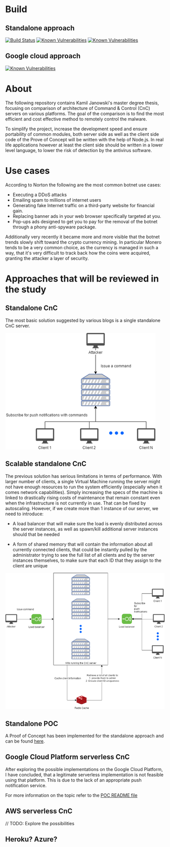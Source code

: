 # Build

## Standalone approach

[![Build Status](https://travis-ci.org/kamiljano/CloudDoorThesis.svg?branch=master)](https://travis-ci.org/kamiljano/CloudDoorThesis)
[![Known Vulnerabilities](https://snyk.io/test/github/kamiljano/CloudDoorThesis/badge.svg?targetFile=/poc/standalone/CloudDoorServer/package.json)](https://snyk.io/test/github/kamiljano/CloudDoorThesis)
[![Known Vulnerabilities](https://snyk.io/test/github/kamiljano/CloudDoorThesis/badge.svg?targetFile=/poc/standalone/CloudDoorClient/package.json)](https://snyk.io/test/github/kamiljano/CloudDoorThesis)

## Google cloud approach

[![Known Vulnerabilities](https://snyk.io/test/github/kamiljano/CloudDoorThesis/badge.svg?targetFile=/poc/gcp/CloudDoorRegistrationFunction/package.json)](https://snyk.io/test/github/kamiljano/CloudDoorThesis)

# About

The following repository contains Kamil Janowski's master degree thesis, focusing on comparison of architecture
of Command & Control (CnC) servers on various platforms. The goal of the comparison is to find the most efficient
and cost effective method to remotely control the malware.

To simplify the project, increase the development speed and ensure portability of common modules,
both server side as well as the client side code of the Prove of Concept will be written
with the help of Node.js. In real life applications however at least the client side
should be written in a lower level language, to lower the risk of detection by the antivirus software.

# Use cases

According to Norton the following are the most common botnet use cases:
* Executing a DDoS attacks
* Emailing spam to millions of internet users
* Generating fake Internet traffic on a third-party website for financial gain.
* Replacing banner ads in your web browser specifically targeted at you.
* Pop-ups ads designed to get you to pay for the removal of the botnet through a phony anti-spyware package.

Additionally very recently it became more and more visible that the botnet trends slowly shift
toward the crypto currency mining. In particular Monero tends to be a very common choice, as 
the currency is managed in such a way, that it's very difficult to track back how the coins 
were acquired, granting the attacker a layer of security.

# Approaches that will be reviewed in the study

## Standalone CnC

The most basic solution suggested by various blogs is a single standalone CnC server.

![Standalone architecture](architecture/standaloneArchitecture.png "Standalone architecture")

## Scalable standalone CnC

The previous solution has serious limitations in terms of performance. With larger number of clients, a single
Virtual Machine running the server might not have enough resources to run the system efficiently
(especially when it comes network capabilities). Simply increasing the specs of the machine is linked to drastically
rising costs of maintenance that remain constant even when the infrastructure is not currently in use.
That can be fixed by autoscaling. However, if we create more than 1 instance of our server, we need to introduce:

* A load balancer that will make sure the load is evenly distributed across the server instances, as well as 
spawn/kill additional server instances should that be needed

* A form of shared memory that will contain the information about all currently connected clients, that could be
instantly pulled by the administrator trying to see the full list of all clients and by the server instances themselves,
to make sure that each ID that they assign to the client are unique 

![Standalone standalone architecture](architecture/standaloneArchitectureScaled.png "Standalone scalable architecture")

## Standalone POC

A Proof of Concept has been implemented for the standalone approach and can be found
[here](https://github.com/kamiljano/CloudDoorThesis/tree/master/poc/standalone).

## Google Cloud Platform serverless CnC

After exploring the possible implementations on the Google Cloud Platform, I have concluded,
that a legitimate serverless implementation is not feasible using that platform. This is due 
to the lack of an appropriate push notification service.

For more information on the topic refer to the [POC README file](https://github.com/kamiljano/CloudDoorThesis/blob/master/poc/gcp/README.md)

## AWS serverless CnC

// TODO: Explore the possibilities

## Heroku? Azure?